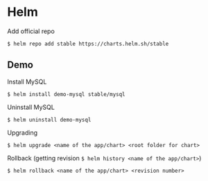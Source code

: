 # Helm

Add official repo
```
$ helm repo add stable https://charts.helm.sh/stable
```

## Demo

Install MySQL
```
$ helm install demo-mysql stable/mysql
```

Uninstall MySQL
```
$ helm uninstall demo-mysql
```

Upgrading
```
$ helm upgrade <name of the app/chart> <root folder for chart>
```

Rollback (getting revision `$ helm history <name of the app/chart>`)
```
$ helm rollback <name of the app/chart> <revision number>
```